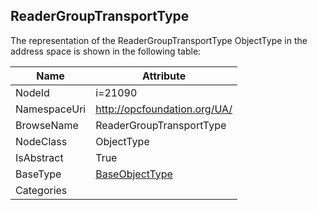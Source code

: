 <!-- objecttype -->
## ReaderGroupTransportType
  
<!-- end of text -->
The representation of the ReaderGroupTransportType ObjectType in the address space is shown in the following table:  

|Name|Attribute|
|---|---|
|NodeId|i=21090|
|NamespaceUri|http://opcfoundation.org/UA/|
|BrowseName|ReaderGroupTransportType|
|NodeClass|ObjectType|
|IsAbstract|True|
|BaseType|[BaseObjectType](../../ObjectTypes/BaseObjectType/readme.md)|
|Categories||

